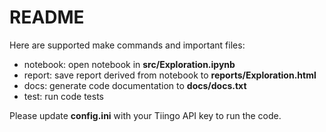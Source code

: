 # README

Here are supported make commands and important files:

* notebook: open notebook in **src/Exploration.ipynb**
* report: save report derived from notebook to **reports/Exploration.html**
* docs: generate code documentation to **docs/docs.txt**
* test: run code tests

Please update **config.ini** with your Tiingo API key to run the code.
